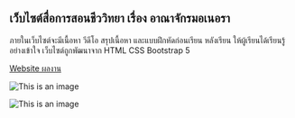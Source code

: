 ## เว็บไซต์สื่อการสอนชีววิทยา เรื่อง อาณาจักรมอเนอรา

ภายในเว็บไซต์จะมีเนื้อหา วีดีโอ สรุปเนื้อหา และแบบฝึกหัดก่อนเรียน หลังเรียน ให้ผู้เรียนได้เรียนรู้อย่างเข้าใจ
เว็บไซต์ถูกพัฒนาจาก HTML CSS Bootstrap 5

[Website ผลงาน](https://berubell9.github.io/BiologyWebsite/)

![This is an image](https://www.img.in.th/images/bb35c7d3e9840990c6f6456fcc1c050b.jpg)

![This is an image](https://www.img.in.th/images/2bd4cbd8519f5db0cde0a5d63b7af7c1.jpg)
